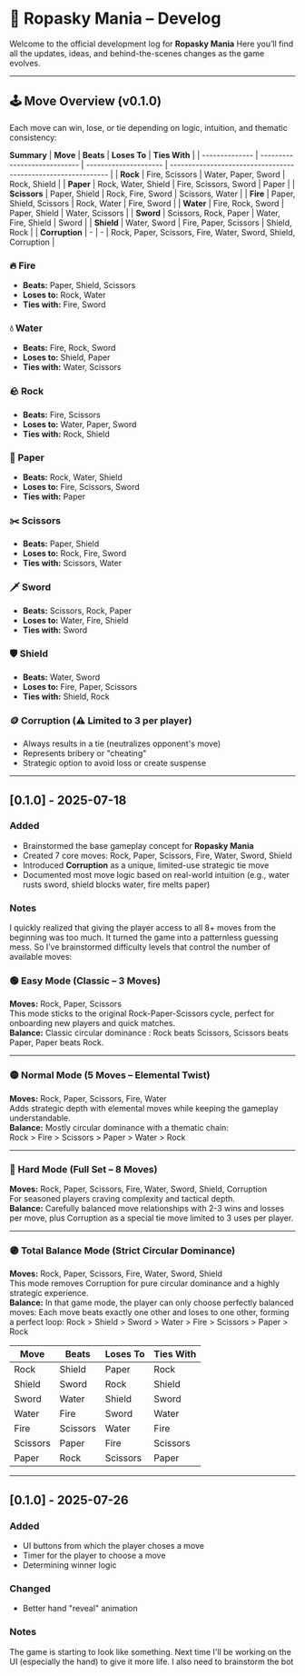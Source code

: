 # 📘 Ropasky Mania – Develog

Welcome to the official development log for **Ropasky Mania** 
Here you’ll find all the updates, ideas, and behind-the-scenes changes as the game evolves.

---

## 🕹️ Move Overview (v0.1.0)

Each move can win, lose, or tie depending on logic, intuition, and thematic consistency:

**Summary**
| **Move**       | **Beats**                    | **Loses To**          | **Ties With**                                                 |
| -------------- | ---------------------------- | --------------------- | ------------------------------------------------------------- |
| **Rock**       | Fire, Scissors               | Water, Paper, Sword   | Rock, Shield                                                  |
| **Paper**      | Rock, Water, Shield          | Fire, Scissors, Sword | Paper                                                         |
| **Scissors**   | Paper, Shield                | Rock, Fire, Sword     | Scissors, Water                                               |
| **Fire**       | Paper, Shield, Scissors      | Rock, Water            | Fire, Sword                                                   |
| **Water**      | Fire, Rock, Sword            | Paper, Shield         | Water, Scissors                                               |
| **Sword**      | Scissors, Rock, Paper        | Water, Fire, Shield   | Sword                                                         |
| **Shield**     | Water, Sword                 | Fire, Paper, Scissors | Shield, Rock                                                  |
| **Corruption** |             -                |       -               | Rock, Paper, Scissors, Fire, Water, Sword, Shield, Corruption |



### 🔥 Fire  
- **Beats:** Paper, Shield, Scissors    
- **Loses to:** Rock, Water  
- **Ties with:** Fire, Sword  

### 💧 Water  
- **Beats:** Fire, Rock, Sword       
- **Loses to:** Shield, Paper  
- **Ties with:**  Water, Scissors  

### 🪨 Rock  
- **Beats:** Fire, Scissors  
- **Loses to:** Water, Paper, Sword  
- **Ties with:** Rock, Shield

### 📄 Paper  
- **Beats:** Rock, Water, Shield 
- **Loses to:** Fire, Scissors, Sword 
- **Ties with:** Paper  

### ✂️ Scissors  
- **Beats:** Paper, Shield  
- **Loses to:** Rock, Fire, Sword
- **Ties with:** Scissors, Water 

### 🗡️ Sword  
- **Beats:** Scissors, Rock, Paper  
- **Loses to:** Water, Fire, Shield  
- **Ties with:** Sword

### 🛡️ Shield  
- **Beats:** Water, Sword  
- **Loses to:** Fire, Paper, Scissors  
- **Ties with:** Shield, Rock 

### 🪙 Corruption (⚠️ Limited to 3 per player)
- Always results in a tie (neutralizes opponent's move)
- Represents bribery or "cheating"
- Strategic option to avoid loss or create suspense

---

## [0.1.0] - 2025-07-18

### Added
- Brainstormed the base gameplay concept for **Ropasky Mania**
- Created 7 core moves: Rock, Paper, Scissors, Fire, Water, Sword, Shield
- Introduced **Corruption** as a unique, limited-use strategic tie move
- Documented most move logic based on real-world intuition (e.g., water rusts sword, shield blocks water, fire melts paper)

### Notes
I quickly realized that giving the player access to all 8+ moves from the beginning was too much. 
It turned the game into a patternless guessing mess. So I’ve brainstormed difficulty levels that control the number of available moves:

### 🟢 Easy Mode (Classic – 3 Moves)  
**Moves:** Rock, Paper, Scissors  
This mode sticks to the original Rock-Paper-Scissors cycle, perfect for onboarding new players and quick matches.  
**Balance:** Classic circular dominance : Rock beats Scissors, Scissors beats Paper, Paper beats Rock.

---

### 🟡 Normal Mode (5 Moves – Elemental Twist)  
**Moves:** Rock, Paper, Scissors, Fire, Water  
Adds strategic depth with elemental moves while keeping the gameplay understandable.  
**Balance:** Mostly circular dominance with a thematic chain:  
Rock > Fire > Scissors > Paper > Water > Rock  

---

### 🔴 Hard Mode (Full Set – 8 Moves)  
**Moves:** Rock, Paper, Scissors, Fire, Water, Sword, Shield, Corruption  
For seasoned players craving complexity and tactical depth.  
**Balance:** Carefully balanced move relationships with 2-3 wins and losses per move, plus Corruption as a special tie move limited to 3 uses per player.

---

### 🟣 Total Balance Mode (Strict Circular Dominance)  
**Moves:** Rock, Paper, Scissors, Fire, Water, Sword, Shield  
This mode removes Corruption for pure circular dominance and a highly strategic experience.  
**Balance:** In that game mode, the player can only choose perfectly balanced moves:
 Each move beats exactly one other and loses to one other, forming a perfect loop: Rock > Shield > Sword > Water > Fire > Scissors > Paper > Rock

| Move    | Beats     | Loses To  | Ties With |
|---------|-----------|-----------|-----------|
| Rock    | Shield    | Paper     | Rock      |
| Shield  | Sword     | Rock      | Shield    |
| Sword   | Water     | Shield    | Sword     |
| Water   | Fire      | Sword     | Water     |
| Fire    | Scissors  | Water     | Fire      |
| Scissors| Paper     | Fire      | Scissors  |
| Paper   | Rock      | Scissors  | Paper     |

---
## [0.1.0] - 2025-07-26

### Added
- UI buttons from which the player choses a move
- Timer for the player to choose a move
- Determining winner logic

### Changed
- Better hand "reveal" animation

### Notes
The game is starting to look like something. Next time I'll be working 
on the UI (especially the hand) to give it more life. I also need to brainstorm the bot
